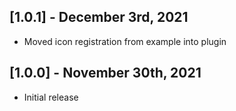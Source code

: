 ## [1.0.1] - December 3rd, 2021

* Moved icon registration from example into plugin


## [1.0.0] - November 30th, 2021

* Initial release
